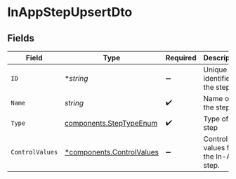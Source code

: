 # InAppStepUpsertDto


## Fields

| Field                                                                 | Type                                                                  | Required                                                              | Description                                                           |
| --------------------------------------------------------------------- | --------------------------------------------------------------------- | --------------------------------------------------------------------- | --------------------------------------------------------------------- |
| `ID`                                                                  | **string*                                                             | :heavy_minus_sign:                                                    | Unique identifier of the step                                         |
| `Name`                                                                | *string*                                                              | :heavy_check_mark:                                                    | Name of the step                                                      |
| `Type`                                                                | [components.StepTypeEnum](../../models/components/steptypeenum.md)    | :heavy_check_mark:                                                    | Type of the step                                                      |
| `ControlValues`                                                       | [*components.ControlValues](../../models/components/controlvalues.md) | :heavy_minus_sign:                                                    | Control values for the In-App step.                                   |
